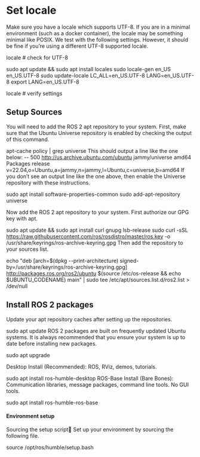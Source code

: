 # Set locale
Make sure you have a locale which supports UTF-8. If you are in a minimal environment (such as a docker container), the locale may be something minimal like POSIX. We test with the following settings. However, it should be fine if you’re using a different UTF-8 supported locale.

locale  # check for UTF-8

sudo apt update && sudo apt install locales
sudo locale-gen en_US en_US.UTF-8
sudo update-locale LC_ALL=en_US.UTF-8 LANG=en_US.UTF-8
export LANG=en_US.UTF-8

locale  # verify settings
## Setup Sources
You will need to add the ROS 2 apt repository to your system. First, make sure that the Ubuntu Universe repository is enabled by checking the output of this command.

apt-cache policy | grep universe
This should output a line like the one below:
-- 500 http://us.archive.ubuntu.com/ubuntu jammy/universe amd64 Packages
    release v=22.04,o=Ubuntu,a=jammy,n=jammy,l=Ubuntu,c=universe,b=amd64
If you don’t see an output line like the one above, then enable the Universe repository with these instructions.

sudo apt install software-properties-common
sudo add-apt-repository universe

Now add the ROS 2 apt repository to your system. First authorize our GPG key with apt.

sudo apt update && sudo apt install curl gnupg lsb-release
sudo curl -sSL https://raw.githubusercontent.com/ros/rosdistro/master/ros.key -o /usr/share/keyrings/ros-archive-keyring.gpg
Then add the repository to your sources list.

echo "deb [arch=$(dpkg --print-architecture) signed-by=/usr/share/keyrings/ros-archive-keyring.gpg] http://packages.ros.org/ros2/ubuntu $(source /etc/os-release && echo $UBUNTU_CODENAME) main" | sudo tee /etc/apt/sources.list.d/ros2.list > /dev/null
## Install ROS 2 packages
Update your apt repository caches after setting up the repositories.

sudo apt update
ROS 2 packages are built on frequently updated Ubuntu systems. It is always recommended that you ensure your system is up to date before installing new packages.

sudo apt upgrade

Desktop Install (Recommended): ROS, RViz, demos, tutorials.

sudo apt install ros-humble-desktop
ROS-Base Install (Bare Bones): Communication libraries, message packages, command line tools. No GUI tools.

sudo apt install ros-humble-ros-base
#### Environment setup
Sourcing the setup script
Set up your environment by sourcing the following file.

source /opt/ros/humble/setup.bash 
